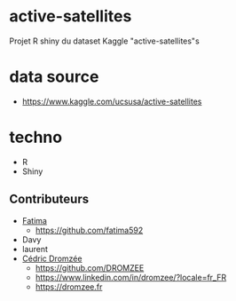 # active-satellites
Projet R shiny du dataset Kaggle "active-satellites"s

# data source

* https://www.kaggle.com/ucsusa/active-satellites

# techno

* R
* Shiny


## Contributeurs

* [Fatima](https://github.com/fatima592)
  * https://github.com/fatima592
*	Davy
* 	laurent
* [Cédric Dromzée](https://github.com/DROMZEE)
  * https://github.com/DROMZEE
  * https://www.linkedin.com/in/dromzee/?locale=fr_FR
  * https://dromzee.fr 
